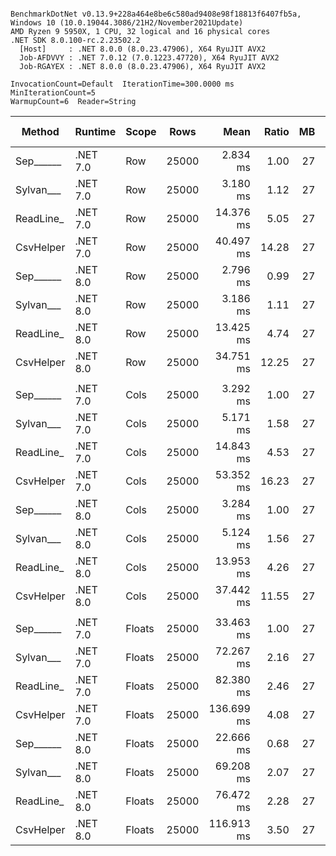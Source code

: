 ```

BenchmarkDotNet v0.13.9+228a464e8be6c580ad9408e98f18813f6407fb5a, Windows 10 (10.0.19044.3086/21H2/November2021Update)
AMD Ryzen 9 5950X, 1 CPU, 32 logical and 16 physical cores
.NET SDK 8.0.100-rc.2.23502.2
  [Host]     : .NET 8.0.0 (8.0.23.47906), X64 RyuJIT AVX2
  Job-AFDVVY : .NET 7.0.12 (7.0.1223.47720), X64 RyuJIT AVX2
  Job-RGAYEX : .NET 8.0.0 (8.0.23.47906), X64 RyuJIT AVX2

InvocationCount=Default  IterationTime=300.0000 ms  MinIterationCount=5  
WarmupCount=6  Reader=String  

```
| Method    | Runtime  | Scope  | Rows  | Mean       | Ratio | MB | MB/s   | ns/row | Allocated   | Alloc Ratio |
|---------- |--------- |------- |------ |-----------:|------:|---:|-------:|-------:|------------:|------------:|
| Sep______ | .NET 7.0 | Row    | 25000 |   2.834 ms |  1.00 | 27 | 9618.5 |  113.4 |     1.57 KB |        1.00 |
| Sylvan___ | .NET 7.0 | Row    | 25000 |   3.180 ms |  1.12 | 27 | 8572.7 |  127.2 |    10.55 KB |        6.71 |
| ReadLine_ | .NET 7.0 | Row    | 25000 |  14.376 ms |  5.05 | 27 | 1896.5 |  575.0 | 89986.84 KB |   57,233.87 |
| CsvHelper | .NET 7.0 | Row    | 25000 |  40.497 ms | 14.28 | 27 |  673.2 | 1619.9 |    20.74 KB |       13.19 |
| Sep______ | .NET 8.0 | Row    | 25000 |   2.796 ms |  0.99 | 27 | 9749.7 |  111.9 |     1.57 KB |        1.00 |
| Sylvan___ | .NET 8.0 | Row    | 25000 |   3.186 ms |  1.11 | 27 | 8557.7 |  127.4 |    10.55 KB |        6.71 |
| ReadLine_ | .NET 8.0 | Row    | 25000 |  13.425 ms |  4.74 | 27 | 2030.8 |  537.0 | 89986.84 KB |   57,233.86 |
| CsvHelper | .NET 8.0 | Row    | 25000 |  34.751 ms | 12.25 | 27 |  784.5 | 1390.0 |    20.61 KB |       13.11 |
|           |          |        |       |            |       |    |        |        |             |             |
| Sep______ | .NET 7.0 | Cols   | 25000 |   3.292 ms |  1.00 | 27 | 8280.6 |  131.7 |     1.57 KB |        1.00 |
| Sylvan___ | .NET 7.0 | Cols   | 25000 |   5.171 ms |  1.58 | 27 | 5272.6 |  206.8 |    10.56 KB |        6.71 |
| ReadLine_ | .NET 7.0 | Cols   | 25000 |  14.843 ms |  4.53 | 27 | 1836.8 |  593.7 | 89986.84 KB |   57,162.85 |
| CsvHelper | .NET 7.0 | Cols   | 25000 |  53.352 ms | 16.23 | 27 |  511.0 | 2134.1 | 28451.27 KB |   18,073.26 |
| Sep______ | .NET 8.0 | Cols   | 25000 |   3.284 ms |  1.00 | 27 | 8302.1 |  131.4 |     1.57 KB |        1.00 |
| Sylvan___ | .NET 8.0 | Cols   | 25000 |   5.124 ms |  1.56 | 27 | 5320.8 |  205.0 |    10.56 KB |        6.71 |
| ReadLine_ | .NET 8.0 | Cols   | 25000 |  13.953 ms |  4.26 | 27 | 1954.0 |  558.1 | 89986.83 KB |   57,162.85 |
| CsvHelper | .NET 8.0 | Cols   | 25000 |  37.442 ms | 11.55 | 27 |  728.1 | 1497.7 |  28451.3 KB |   18,073.29 |
|           |          |        |       |            |       |    |        |        |             |             |
| Sep______ | .NET 7.0 | Floats | 25000 |  33.463 ms |  1.00 | 27 |  814.7 | 1338.5 |     8.91 KB |        1.00 |
| Sylvan___ | .NET 7.0 | Floats | 25000 |  72.267 ms |  2.16 | 27 |  377.3 | 2890.7 |    18.86 KB |        2.12 |
| ReadLine_ | .NET 7.0 | Floats | 25000 |  82.380 ms |  2.46 | 27 |  330.9 | 3295.2 | 89993.42 KB |   10,104.52 |
| CsvHelper | .NET 7.0 | Floats | 25000 | 136.699 ms |  4.08 | 27 |  199.4 | 5468.0 | 22039.48 KB |    2,474.61 |
| Sep______ | .NET 8.0 | Floats | 25000 |  22.666 ms |  0.68 | 27 | 1202.8 |  906.6 |     8.86 KB |        0.99 |
| Sylvan___ | .NET 8.0 | Floats | 25000 |  69.208 ms |  2.07 | 27 |  393.9 | 2768.3 |    18.84 KB |        2.12 |
| ReadLine_ | .NET 8.0 | Floats | 25000 |  76.472 ms |  2.28 | 27 |  356.5 | 3058.9 |  89990.3 KB |   10,104.17 |
| CsvHelper | .NET 8.0 | Floats | 25000 | 116.913 ms |  3.50 | 27 |  233.2 | 4676.5 | 22035.55 KB |    2,474.17 |
